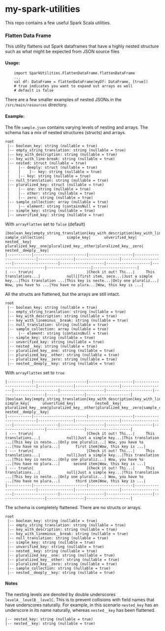 # my-spark-utilities

This repo contains a few useful Spark Scala utilities.

### Flatten Data Frame
This utility flattens out Spark dataframes that have a highly nested structure such as what might be expected from JSON source files

#### Usage: 
```
    import SparkUtilities.FlattenDataFrame.flattenDataFrame
    ...
    val df: DataFrame = flattenDataFrame(myDf: DataFrame, [true])
    # true indicates you want to expand out arrays as well
    # default is false 
```

There are a few smaller examples of nested JSONs in the `/src/main/resources` directory.

#### Example:

The file `sample.json` contains varying levels of nesting and arrays.
The schema has a mix of nested structures (structs) and arrays.

```
root
 |-- boolean_key: string (nullable = true)
 |-- empty_string_translation: string (nullable = true)
 |-- key_with_description: string (nullable = true)
 |-- key_with_line-break: string (nullable = true)
 |-- nested: struct (nullable = true)
 |    |-- deeply: struct (nullable = true)
 |    |    |-- key: string (nullable = true)
 |    |-- key: string (nullable = true)
 |-- null_translation: string (nullable = true)
 |-- pluralized_key: struct (nullable = true)
 |    |-- one: string (nullable = true)
 |    |-- other: string (nullable = true)
 |    |-- zero: string (nullable = true)
 |-- sample_collection: array (nullable = true)
 |    |-- element: string (containsNull = true)
 |-- simple_key: string (nullable = true)
 |-- unverified_key: string (nullable = true)

```

With `arrayFlatten` set to `false` (default)
```
|boolean_key|empty_string_translation|key_with_description|key_with_lineminus__break|null_translation|   sample_collection|          simple_key|      unverified_key|         nested__key| pluralized_key__one|pluralized_key__other|pluralized_key__zero| nested__deeply__key|
|-----------|------------------------|--------------------|-------------------------|----------------|--------------------|--------------------|--------------------|--------------------|--------------------|---------------------|--------------------|--------------------|
| --- true\n|                        |Check it out! Thi...|     This translations...|            null|[first item, seco...|Just a simple key...|This translation ...|This key is neste...|Only one pluraliz...| Wow, you have %s ...|You have no plura...|Wow, this key is ...|
```
All the structs are flattened, but the arrays are still intact.
```
root
 |-- boolean_key: string (nullable = true)
 |-- empty_string_translation: string (nullable = true)
 |-- key_with_description: string (nullable = true)
 |-- key_with_lineminus__break: string (nullable = true)
 |-- null_translation: string (nullable = true)
 |-- sample_collection: array (nullable = true)
 |    |-- element: string (containsNull = true)
 |-- simple_key: string (nullable = true)
 |-- unverified_key: string (nullable = true)
 |-- nested__key: string (nullable = true)
 |-- pluralized_key__one: string (nullable = true)
 |-- pluralized_key__other: string (nullable = true)
 |-- pluralized_key__zero: string (nullable = true)
 |-- nested__deeply__key: string (nullable = true)
```

With `arrayFlatten` set to `true`
```
|-----------|------------------------|--------------------|-------------------------|----------------|--------------------|--------------------|--------------------|--------------------|---------------------|--------------------|-----------------|--------------------|
|boolean_key|empty_string_translation|key_with_description|key_with_lineminus__break|null_translation|          simple_key|      unverified_key|         nested__key| pluralized_key__one|pluralized_key__other|pluralized_key__zero|sample_collection| nested__deeply__key|
|-----------|------------------------|--------------------|-------------------------|----------------|--------------------|--------------------|--------------------|--------------------|---------------------|--------------------|-----------------|--------------------|
| --- true\n|                        |Check it out! Thi...|     This translations...|            null|Just a simple key...|This translation ...|This key is neste...|Only one pluraliz...| Wow, you have %s ...|You have no plura...|       first item|Wow, this key is ...|
| --- true\n|                        |Check it out! Thi...|     This translations...|            null|Just a simple key...|This translation ...|This key is neste...|Only one pluraliz...| Wow, you have %s ...|You have no plura...|      second item|Wow, this key is ...|
| --- true\n|                        |Check it out! Thi...|     This translations...|            null|Just a simple key...|This translation ...|This key is neste...|Only one pluraliz...| Wow, you have %s ...|You have no plura...|       third item|Wow, this key is ...|
|-----------|------------------------|--------------------|-------------------------|----------------|--------------------|--------------------|--------------------|--------------------|---------------------|--------------------|-----------------|--------------------|
```
The schema is completely flattened. There are no structs or arrays.
```
root
 |-- boolean_key: string (nullable = true)
 |-- empty_string_translation: string (nullable = true)
 |-- key_with_description: string (nullable = true)
 |-- key_with_lineminus__break: string (nullable = true)
 |-- null_translation: string (nullable = true)
 |-- simple_key: string (nullable = true)
 |-- unverified_key: string (nullable = true)
 |-- nested__key: string (nullable = true)
 |-- pluralized_key__one: string (nullable = true)
 |-- pluralized_key__other: string (nullable = true)
 |-- pluralized_key__zero: string (nullable = true)
 |-- sample_collection: string (nullable = true)
 |-- nested__deeply__key: string (nullable = true)
```
#### Notes

The nesting levels are denoted by double underscores `levelA__levelB__levelC`.
This is to prevent collisions with field names that have underscores naturally.
For example, in this scenario `nested_key` has an underscore in its name naturally,
whereas `nested__key` has been flattened.
```
|-- nested_key: string (nullable = true)
|-- nested__key: string (nullable = true)
```